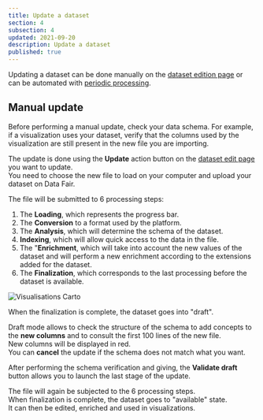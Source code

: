 ```yaml
---
title: Update a dataset
section: 4
subsection: 4
updated: 2021-09-20
description: Update a dataset
published: true
---
```


Updating a dataset can be done manually on the [dataset edition page](./user-guide-backoffice/edition-dataset)  or can be automated with [periodic processing](./user-guide-backoffice/processing).

## Manual update

Before performing a manual update, check your data schema. For example, if a visualization uses your dataset, verify that the columns used by the visualization are still present in the new file you are importing.

The update is done using the **Update** action button on the [dataset edit page](./user-guide-backoffice/edition-dataset) you want to update.  
You need to choose the new file to load on your computer and upload your dataset on Data&nbsp;Fair.

The file will be submitted to 6 processing steps:

1. The **Loading**, which represents the progress bar.
2. The **Conversion** to a format used by the platform.
3. The **Analysis**, which will determine the schema of the dataset.
4. **Indexing**, which will allow quick access to the data in the file.
5. The "**Enrichment**, which will take into account the new values ​​of the dataset and will perform a new enrichment according to the extensions added for the dataset.
6. The **Finalization**, which corresponds to the last processing before the dataset is available.

<p>
</p>

![Visualisations Carto](./images/user-guide-backoffice/update.png)

When the finalization is complete, the dataset goes into "draft".

Draft mode allows to check the structure of the schema to add concepts to the **new columns** and to consult the first 100 lines of the new file.  
New columns will be displayed in red.  
You can **cancel** the update if the schema does not match what you want.

After performing the schema verification and giving, the **Validate draft** button allows you to launch the last stage of the update.

The file will again be subjected to the 6 processing steps.  
When finalization is complete, the dataset goes to "available" state.  
It can then be edited, enriched and used in visualizations.
